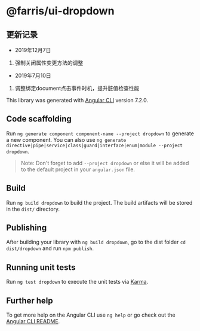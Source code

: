 # @farris/ui-dropdown
## 更新记录
- 2019年12月7日
1. 强制关闭属性变更方法的调整
- 2019年7月10日 
1. 调整绑定document点击事件时机，提升脏值检查性能

This library was generated with [Angular CLI](https://github.com/angular/angular-cli) version 7.2.0.

## Code scaffolding

Run `ng generate component component-name --project dropdown` to generate a new component. You can also use `ng generate directive|pipe|service|class|guard|interface|enum|module --project dropdown`.
> Note: Don't forget to add `--project dropdown` or else it will be added to the default project in your `angular.json` file. 

## Build

Run `ng build dropdown` to build the project. The build artifacts will be stored in the `dist/` directory.

## Publishing

After building your library with `ng build dropdown`, go to the dist folder `cd dist/dropdown` and run `npm publish`.

## Running unit tests

Run `ng test dropdown` to execute the unit tests via [Karma](https://karma-runner.github.io).

## Further help

To get more help on the Angular CLI use `ng help` or go check out the [Angular CLI README](https://github.com/angular/angular-cli/blob/master/README.md).
